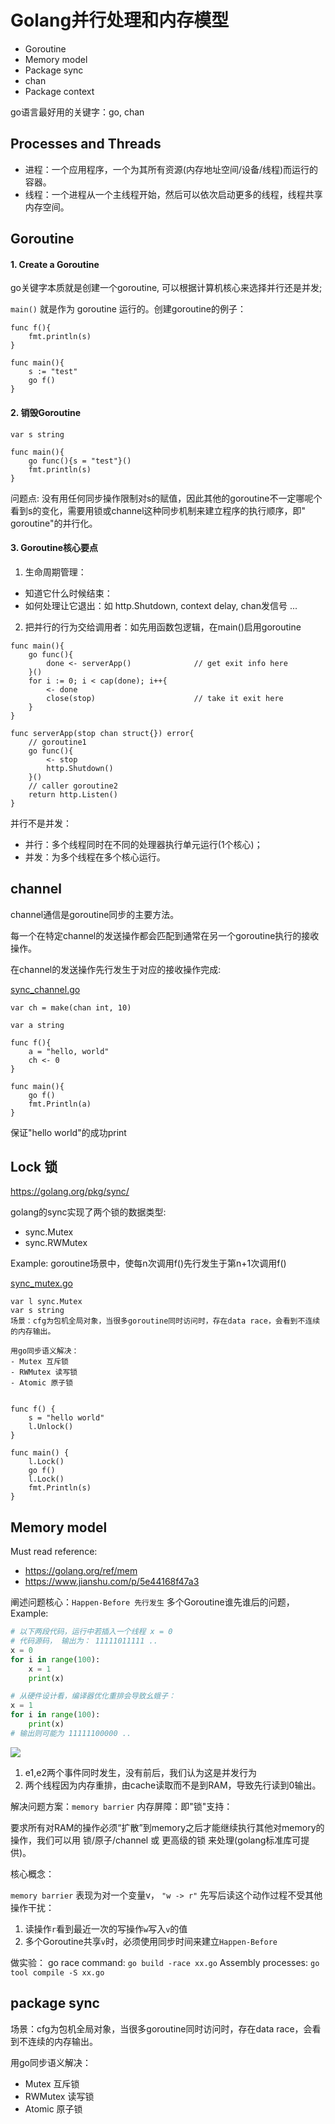 # Golang并行处理和内存模型

- Goroutine
- Memory model
- Package sync
- chan
- Package context

go语言最好用的关键字：go, chan

## Processes and Threads

- 进程：一个应用程序，一个为其所有资源(内存地址空间/设备/线程)而运行的容器。
- 线程：一个进程从一个主线程开始，然后可以依次启动更多的线程，线程共享内存空间。

## Goroutine

#### 1. Create a Goroutine
go关键字本质就是创建一个goroutine, 可以根据计算机核心来选择并行还是并发;

`main()` 就是作为 goroutine 运行的。创建goroutine的例子：

```golang
func f(){
    fmt.println(s)
}

func main(){
    s := "test"
    go f()
}
```

#### 2. 销毁Goroutine

```golang
var s string

func main(){
    go func(){s = "test"}()
    fmt.println(s)
}
```

问题点: 没有用任何同步操作限制对s的赋值，因此其他的goroutine不一定哪呢个看到s的变化，需要用锁或channel这种同步机制来建立程序的执行顺序，即" goroutine"的并行化。

#### 3. Goroutine核心要点

1. 生命周期管理：
- 知道它什么时候结束：
- 如何处理让它退出：如 http.Shutdown, context delay, chan发信号 ...
2. 把并行的行为交给调用者：如先用函数包逻辑，在main()启用goroutine

```golang
func main(){
    go func(){
        done <- serverApp()              // get exit info here
    }()
    for i := 0; i < cap(done); i++{
        <- done
        close(stop)                      // take it exit here
    }
}

func serverApp(stop chan struct{}) error{
    // goroutine1
    go func(){
        <- stop
        http.Shutdown()
    }()
    // caller goroutine2
    return http.Listen()
}
```

并行不是并发：
- 并行：多个线程同时在不同的处理器执行单元运行(1个核心)；
- 并发：为多个线程在多个核心运行。


## channel

channel通信是goroutine同步的主要方法。

每一个在特定channel的发送操作都会匹配到通常在另一个goroutine执行的接收操作。

在channel的发送操作先行发生于对应的接收操作完成:

[sync_channel.go](sync_channel.go)
```golang
var ch = make(chan int, 10)

var a string

func f(){
    a = "hello, world"
    ch <- 0
}

func main(){
    go f()
    fmt.Println(a)
}
```
保证"hello world"的成功print



## Lock 锁

https://golang.org/pkg/sync/

golang的sync实现了两个锁的数据类型:
- sync.Mutex
- sync.RWMutex


Example: goroutine场景中，使每n次调用f()先行发生于第n+1次调用f()

[sync_mutex.go](sync_mutex.go)
```golang
var l sync.Mutex
var s string
场景：cfg为包机全局对象，当很多goroutine同时访问时，存在data race，会看到不连续的内存输出。

用go同步语义解决：
- Mutex 互斥锁
- RWMutex 读写锁
- Atomic 原子锁


func f() {
    s = "hello world"
    l.Unlock()
}

func main() {
    l.Lock()
    go f()
    l.Lock()
    fmt.Println(s)
}
```


## Memory model

Must read reference:
- https://golang.org/ref/mem
- https://www.jianshu.com/p/5e44168f47a3

阐述问题核心：`Happen-Before 先行发生` 多个Goroutine谁先谁后的问题， Example:

```python
# 以下两段代码，运行中若插入一个线程 x = 0
# 代码源码， 输出为： 11111011111 ..
x = 0
for i in range(100):
    x = 1
    print(x)

# 从硬件设计看，编译器优化重排会导致幺蛾子：
x = 1
for i in range(100):
    print(x)
# 输出则可能为 11111100000 ..
```

![](image/cache.png)

1. e1,e2两个事件同时发生，没有前后，我们认为这是并发行为
2. 两个线程因为内存重排，由cache读取而不是到RAM，导致先行读到0输出。

解决问题方案：`memory barrier` 内存屏障：即"锁"支持：

要求所有对RAM的操作必须“扩散”到memory之后才能继续执行其他对memory的操作，我们可以用
锁/原子/channel 或 更高级的锁 来处理(golang标准库可提供)。

核心概念：

`memory barrier` 表现为对一个变量v， `"w -> r"` 先写后读这个动作过程不受其他操作干扰：

1. 读操作`r`看到最近一次的写操作`w`写入`v`的值
2. 多个Goroutine共享`v`时，必须使用同步时间来建立`Happen-Before`


做实验：
go race command: `go build -race xx.go`
Assembly processes: `go tool compile -S xx.go`

## package sync

场景：cfg为包机全局对象，当很多goroutine同时访问时，存在data race，会看到不连续的内存输出。

用go同步语义解决：
- Mutex 互斥锁
- RWMutex 读写锁
- Atomic 原子锁
